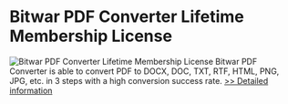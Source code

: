 # Bitwar PDF Converter Lifetime Membership License
![Bitwar PDF Converter Lifetime Membership License](https://mycommerce.akamaized.net/api/pimages/P300986636/BIG/300986636.PNG)
Bitwar PDF Converter is able to convert PDF to DOCX, DOC, TXT, RTF, HTML, PNG, JPG, etc. in 3 steps with a high conversion success rate.
[>> Detailed information](https://secure.shareit.com/shareit/product.html?productid=300986636&affiliateid=200057808)